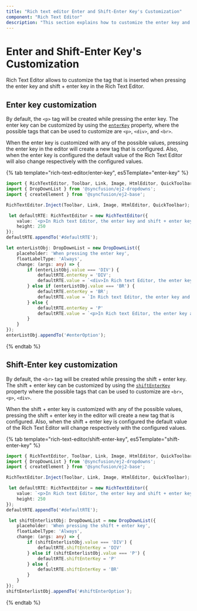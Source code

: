 ```yaml
---
title: "Rich text editor Enter and Shift-Enter Key's Customization"
component: "Rich Text Editor"
description: "This section explains how to customize the enter key and shift + enter key features in the Syncfusion JavaScript Rich Text Editor control."
---
```


# Enter and Shift-Enter Key's Customization

Rich Text Editor allows to customize the tag that is inserted when pressing the enter key and shift + enter key in the Rich Text Editor.

## Enter key customization

By default, the `<p>` tag will be created while pressing the enter key. The enter key can be customized by using the [`enterKey`](../api/rich-text-editor/#enterkey) property, where the possible tags that can be used to customize are `<p>`, `<div>`, and `<br>`.

When the enter key is customized with any of the possible values, pressing the enter key in the editor will create a new tag that is configured. Also, when the enter key is configured the default value of the Rich Text Editor will also change respectively with the configured values.

{% tab template="rich-text-editor/enter-key", es5Template="enter-key" %}

```typescript
import { RichTextEditor, Toolbar, Link, Image, HtmlEditor, QuickToolbar } from '@syncfusion/ej2-richtexteditor';
import { DropDownList } from '@syncfusion/ej2-dropdowns';
import { createElement } from '@syncfusion/ej2-base';

RichTextEditor.Inject(Toolbar, Link, Image, HtmlEditor, QuickToolbar);

 let defaultRTE: RichTextEditor = new RichTextEditor({
    value: `<p>In Rich text Editor, the enter key and shift + enter key actions can be customized using the enterKey and shiftEnterKey APIs. And the possible values are as follows:</p><ul><li>P - When 'P' is configured, pressing enter or shift + enter will create a 'p' tag</li><li>DIV - When 'DIV' is configured, pressing enter or shift + enter will create a 'div' tag</li><li>BR - When 'BR' is configured, pressing enter or shift + enter will create a 'br' tag</li></ul>`,
    height: 250
});
defaultRTE.appendTo('#defaultRTE');

let enterListObj: DropDownList = new DropDownList({
    placeholder: 'When pressing the enter key',
    floatLabelType: 'Always',
    change: (args: any) => {
        if (enterListObj.value === 'DIV') {
            defaultRTE.enterKey = 'DIV';
            defaultRTE.value = `<div>In Rich text Editor, the enter key and shift + enter key actions can be customized using the enterKey and shiftEnterKey APIs. And the possible values are as follows:</div><ul><li>P - When 'P' is configured, pressing enter or shift + enter will create a 'p' tag</li><li>DIV - When 'DIV' is configured, pressing enter or shift + enter will create a 'div' tag</li><li>BR - When 'BR' is configured, pressing enter or shift + enter will create a 'br' tag</li></ul>`;
        } else if (enterListObj.value === 'BR') {
            defaultRTE.enterKey = 'BR';
            defaultRTE.value = `In Rich text Editor, the enter key and shift + enter key actions can be customized using the enterKey and shiftEnterKey APIs. And the possible values are as follows:<ul><li>P - When 'P' is configured, pressing enter or shift + enter will create a 'p' tag</li><li>DIV - When 'DIV' is configured, pressing enter or shift + enter will create a 'div' tag</li><li>BR - When 'BR' is configured, pressing enter or shift + enter will create a 'br' tag</li></ul>`;
        } else {
            defaultRTE.enterKey = 'P'
            defaultRTE.value = `<p>In Rich text Editor, the enter key and shift + enter key actions can be customized using the enterKey and shiftEnterKey APIs. And the possible values are as follows:</p><ul><li>P - When 'P' is configured, pressing enter or shift + enter will create a 'p' tag</li><li>DIV - When 'DIV' is configured, pressing enter or shift + enter will create a 'div' tag</li><li>BR - When 'BR' is configured, pressing enter or shift + enter will create a 'br' tag</li></ul>`;
        }
    }
});
enterListObj.appendTo('#enterOption');

```

{% endtab %}

## Shift-Enter key customization

By default, the `<br>` tag will be created while pressing the shift + enter key. The shift + enter key can be customized by using the [`shiftEnterKey`](../api/rich-text-editor/#shiftEnterkey) property where the possible tags that can be used to customize are `<br>`, `<p>`, `<div>`.  

When the shift + enter key is customized with any of the possible values, pressing the shift + enter key in the editor will create a new tag that is configured. Also, when the shift + enter key is configured the default value of the Rich Text Editor will change respectively with the configured values.

{% tab template="rich-text-editor/shift-enter-key", es5Template="shift-enter-key" %}

```typescript
import { RichTextEditor, Toolbar, Link, Image, HtmlEditor, QuickToolbar } from '@syncfusion/ej2-richtexteditor';
import { DropDownList } from '@syncfusion/ej2-dropdowns';
import { createElement } from '@syncfusion/ej2-base';

RichTextEditor.Inject(Toolbar, Link, Image, HtmlEditor, QuickToolbar);

 let defaultRTE: RichTextEditor = new RichTextEditor({
    value: `<p>In Rich text Editor, the enter key and shift + enter key actions can be customized using the enterKey and shiftEnterKey APIs. And the possible values are as follows:</p><ul><li>P - When 'P' is configured, pressing enter or shift + enter will create a 'p' tag</li><li>DIV - When 'DIV' is configured, pressing enter or shift + enter will create a 'div' tag</li><li>BR - When 'BR' is configured, pressing enter or shift + enter will create a 'br' tag</li></ul>`,
    height: 250
});
defaultRTE.appendTo('#defaultRTE');

 let shiftEnterlistObj: DropDownList = new DropDownList({
    placeholder: 'When pressing the shift + enter key',
    floatLabelType: 'Always',
    change: (args: any) => {
        if (shiftEnterlistObj.value === 'DIV') {
            defaultRTE.shiftEnterKey = 'DIV'
        } else if (shiftEnterlistObj.value === 'P') {
            defaultRTE.shiftEnterKey = 'P'
        } else {
            defaultRTE.shiftEnterKey = 'BR'
        }
    }
});
shiftEnterlistObj.appendTo('#shiftEnterOption');

```

{% endtab %}